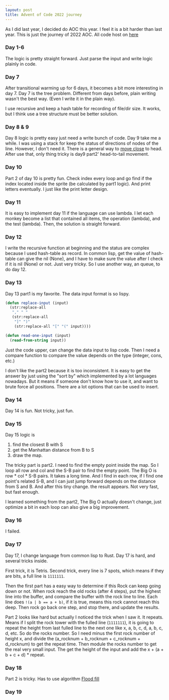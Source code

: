 ```yaml
---
layout: post
title: Advent of Code 2022 journey
---
```


As I did last year, I decided do AOC this year. I feel it is a bit harder than last year. This is just the journey of 2022 AOC. All code host on [here](https://github.com/ccqpein/AdventOfCode/tree/master/aoc2022)

### Day 1-6 ###

The logic is pretty straight forward. Just parse the input and write logic plainly in code. 

### Day 7 ###

After transitional warming up for 6 days, it becomes a bit more interesting in day 7. Day 7 is the tree problem. Different from days before, plain writing wasn't the best way. (Even I write it in the plain way). 

I use recursive and keep a hash table for recording of file/dir size. It works, but I think use a tree structure must be better solution.

### Day 8 & 9 ###

Day 8 logic is pretty easy just need a write bunch of code. Day 9 take me a while. I was using a stack for keep the status of directions of nodes of the line. However, I don't need it. There is a general way to [move close](https://github.com/ccqpein/AdventOfCode/blob/0b38c59520f876f562c4372f235a873acfab9c81/aoc2022/lisp-version/day9.lisp#L72) to head. After use that, only thing tricky is day9 part2' head-to-tail movement.

### Day 10 ###

Part 2 of day 10 is pretty fun. Check index every loop and go find if the index located inside the sprite (be calculated by part1 logic). And print letters eventually. I just like the print letter design. 

### Day 11 ###

It is easy to implement day 11 if the language can use lambda. I let each monkey become a list that contained all items, the operation (lambda), and the test (lambda). Then, the solution is straight forward. 

### Day 12 ###

I write the recursive function at beginning and the status are complex because I used hash-table as record. In common lisp, get the value of hash-table can give the nil (None), and I have to make sure the value after I check if it is nil (None) or not. Just very tricky. So I use another way, an queue, to do day 12.

### Day 13 ###

Day 13 part1 is my favorite. The data input format is so lispy. 

```lisp
(defun replace-input (input)
  (str:replace-all
   "," " "
   (str:replace-all
	"]" ")"
	(str:replace-all "[" "(" input))))

(defun read-one-input (input)
  (read-from-string input))
```

Just the code upper, can change the data input to lisp code. Then I need a compare function to compare the value depends on the type (integer, cons, etc.)

I don't like the part2 because it is too inconsistent. It is easy to get the answer by just using the "sort by" which implemented by a lot languages nowadays. But it means if someone don't know how to use it, and want to brute force all positions. There are a lot options that can be used to insert. 

### Day 14 ###

Day 14 is fun. Not tricky, just fun.

### Day 15 ###

Day 15 logic is
1. find the closest B with S
2. get the Manhattan distance from B to S
3. draw the map. 

The tricky part is part2. I need to find the empty point inside the map. So I loop all row and col and the S-B pair to find the empty point. The Big O is row * col * S-B pairs. It takes a long time. And I find in each row, if I find one point's related S-B, and I can just jump forward depends on the distance from S and B. And after this tiny change. the result appears. Not very fast, but fast enough.

I learned something from the part2, The Big O actually doesn't change, just optimize a bit in each loop can also give a big improvement. 

### Day 16 ###

I failed.

### Day 17 ###

Day 17, I change language from common lisp to Rust. Day 17 is hard, and several tricks inside.

First trick, it is Tetris. Second trick, every line is 7 spots, which means if they are bits, a full line is `1111111`. 

Then the first part has a easy way to determine if this Rock can keep going down or not. When rock reach the old rocks (after 4 steps), put the highest line into the buffer, and compare the buffer with the rock line to line. Each line does `!(a | b == a + b)`, if it is true, means this rock cannot reach this deep. Then rock go back one step, and stop there, and update the results. 

Part 2 looks like hard but actually I noticed the trick when I saw it. It repeats. Means if I split the rock tower with the fulled line (`1111111`), it is going to repeat the height from last fulled line to the next one like x, a, b, c, d, a, b, c, d, etc. So do the rocks number. So I need minus the first rock number of height x, and divide the (a\_rocknum + b\_rocknum + c\_rocknum + d\_rocknum) to get the repeat time. Then module the rocks number to get the real very small input. The get the height of the input and add the x + (a + b + c + d) * repeat.

### Day 18 ###

Part 2 is tricky. Has to use algorithm [Flood fill](https://en.wikipedia.org/wiki/Flood_fill)

### Day 19 ###

